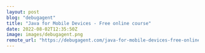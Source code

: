 ```yaml
---
layout: post
blog: "debugagent"
title: "Java for Mobile Devices - Free online course"
date: 2022-08-02T12:35:50Z
image: images/debugagent.png
remote_url: "https://debugagent.com/java-for-mobile-devices-free-online-course"
---
```

